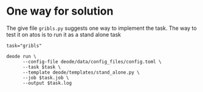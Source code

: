 #  One way for solution

The give file `gribls.py` suggests one way to implement the task. The way to test it on atos is to run it as a stand alone task

```
task="gribls"

deode run \
      --config-file deode/data/config_files/config.toml \
      --task $task \
      --template deode/templates/stand_alone.py \
      --job $task.job \
      --output $task.log
```
